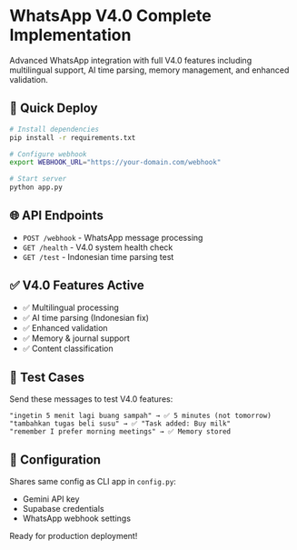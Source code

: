 # WhatsApp V4.0 Complete Implementation

Advanced WhatsApp integration with full V4.0 features including multilingual support, AI time parsing, memory management, and enhanced validation.

## 🚀 Quick Deploy

```bash
# Install dependencies
pip install -r requirements.txt

# Configure webhook
export WEBHOOK_URL="https://your-domain.com/webhook"

# Start server
python app.py
```

## 🌐 API Endpoints

- `POST /webhook` - WhatsApp message processing
- `GET /health` - V4.0 system health check  
- `GET /test` - Indonesian time parsing test

## ✅ V4.0 Features Active

- ✅ Multilingual processing
- ✅ AI time parsing (Indonesian fix)
- ✅ Enhanced validation
- ✅ Memory & journal support
- ✅ Content classification

## 🧪 Test Cases

Send these messages to test V4.0 features:

```
"ingetin 5 menit lagi buang sampah" → ✅ 5 minutes (not tomorrow)
"tambahkan tugas beli susu" → ✅ "Task added: Buy milk"
"remember I prefer morning meetings" → ✅ Memory stored
```

## 🔧 Configuration

Shares same config as CLI app in `config.py`:
- Gemini API key
- Supabase credentials
- WhatsApp webhook settings

Ready for production deployment!
